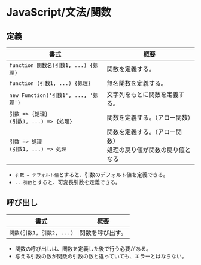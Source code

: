 # JavaScript/文法/関数

## 定義

| 書式                                           | 概要                                                         |
| ---------------------------------------------- | ------------------------------------------------------------ |
| `function 関数名(引数1, ...) {処理}`           | 関数を定義する。                                             |
| `function (引数1, ...) {処理}`                 | 無名関数を定義する。                                         |
| `new Function('引数1', ..., '処理')`           | 文字列をもとに関数を定義する。                               |
| `引数 => {処理}`<br />`(引数1, ...) => {処理}` | 関数を定義する。（アロー関数）                               |
| `引数 => 処理`<br />`(引数1, ...) => 処理`     | 関数を定義する。（アロー関数）<br />処理の戻り値が関数の戻り値となる |

- `引数 = デフォルト値`とすると、引数のデフォルト値を定義できる。
- `...引数`とすると、可変長引数を定義できる。

## 呼び出し

| 書式                      | 概要             |
| ------------------------- | ---------------- |
| `関数(引数1, 引数2, ...)` | 関数を呼び出す。 |

- 関数の呼び出しは、関数を定義した後で行う必要がある。
- 与える引数の数が関数の引数の数と違っていても、エラーとはならない。

